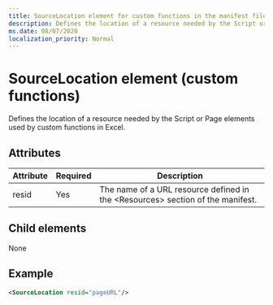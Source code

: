 ```yaml
---
title: SourceLocation element for custom functions in the manifest file
description: Defines the location of a resource needed by the Script or Page elements used by custom functions in Excel.
ms.date: 08/07/2020
localization_priority: Normal
---
```


# SourceLocation element (custom functions)

Defines the location of a resource needed by the Script or Page elements used by custom functions in Excel.

## Attributes

| Attribute | Required | Description                                                                          |
|-----------|----------|--------------------------------------------------------------------------------------|
| resid     | Yes      | The name of a URL resource defined in the &lt;Resources&gt; section of the manifest. |

## Child elements

None

## Example

```xml
<SourceLocation resid="pageURL"/>
```
